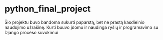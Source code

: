 # python_final_project

Šio projektu buvo bandoma sukurti paparstą, bet ne prastą kasdieinio naudojimo užrašinę. 
Kurti buuvo įdomu ir naudinga ryšių ir programavimo su Django proceso suvokimui
